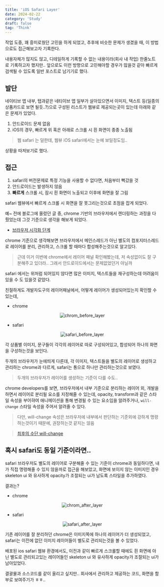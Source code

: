 ```yaml
---
title: 'iOS Safari Layer'
date: 2024-02-22
category: 'Study'
draft: false
tag: 'Think'
---
```


작업 도중, 꽤 흥미로웠던 고민을 하게 되었고, 추후에 비슷한 문제가 생겼을 때, 이 방법으로도 접근해보고자 기록한다.

내용자체가 많지도 않고, 디테일하게 기록할 수 없는 내용이라(회사 내 작업) 한줄노트로 기록하고자 했지만.. 앞으로도 이런 방향으로 고민해야할 경우가 많을것 같아 빠르게 검색될 수 있도록 일반 포스트로 남기기로 했다.

## 발단

네이티브 앱 내부, 탭과같은 네티이브 앱 일부가 살아있으면서 이미지, 텍스트 등(일종의 상품카드로 보면 될듯..?)으로 구성된 리스트가 웹뷰로 제공되는곳이 있는데 아래와 같은 문제가 있었다.

1. 안드로이드 문제 없음
2. iOS의 경우, 빠르게 위 혹은 아래로 스크롤 시 흰 화면이 종종 노출됨

> 웹 safari 는 덜한데, 웹뷰 iOS safari에서는 눈에 보일정도임..

상황을 따져보기로 했다.

## 접근

1. safari의 버전문제로 특정 기능을 사용할 수 없다면, 처음부터 뻑갔을 것
2. 안드로이드는 발생하지 않음
3. **빠르게** 스크롤 시, 잠시 흰 화면이 노출되고 이후에 화면을 잘 그림

safari 웹뷰에서 빠르게 스크롤 시 화면을 잘 못그리는것으로 초점을 잡게 되었다.

예~ 전에 블로그에 올렸던 글 중, chrome 기반의 브라우저에서 렌더링하는 과정을 다뤘었는데 그것 기준으로 생각을 해보게 되었다.

- [브라우저 시각화 단계](https://sangmin802.github.io/Study/Think/browser-operation/)

chrome 기준으로 생각해보면 브라우저에서 메인스레드가 아닌 별도의 컴포지터스레드로 레이어를 분리, 관리하고, 스크롤 할 때마다 합성해주는것으로 알고있다.

> 근데 이거 이번에 chrome에서 레이어 패널 확인해봤는데, 저 속성없이도 잘 구분해주고 있더라.. 그래서 안드로이드에서는 문제없었던거 아닐까

safari 에서는 위처럼 되어있지 않다면 많은 이미지, 텍스트들을 재구성하는데 어려움이 있을 수 도 있을것 같았다.

친절하게도 개발자도구의 레이어패널에서, 어떻게 레이어가 생성되어있는지 확인할 수 있는데,

- chrome
<div style="margin : 0 auto; text-align : center">
  <img src="/img/2024/02/22/chrome_before_layer.png?raw=true" alt="chrom_before_layer">
</div>

- safari
<div style="margin : 0 auto; text-align : center">
  <img src="/img/2024/02/22/safari_before_layer.png?raw=true" alt="safari_before_layer">
</div>

각 상품별 이미지, 문구들이 각각의 레이어로 따로 구성되어있고, 합성되어 하나의 화면을 구성하는것을 보인다.

두개의 브라우저가 눈에띄게 다른데, 각 이미지, 텍스트들을 별도의 레이어로 생성하고 관리하는 chrome과 다르게, safari는 통으로 하나만 관리하는것으로 보였다.

> 두개의 브라우저가 레이어를 생성하는 기준이 다를 수도..

chrome developers를 보면, 브라우저에서 내부 기준으로 분리하는 레이어 외, 개발을 하면서 레이어로 분리될 요소를 지정해줄 수 있는데, opacity, transform과 같은 스타일 속성을 부어햐여 애니메이션을 통해 변경될 수 있는 요소임을 알려주거나, `will-change` 스타일 속성을 주어서 알려줄 수 있다.

> 다만, will-change 속성은 브라우저에 내부에서 판단하는 기준외에 강하게 명령하는것이기 때문에, 권장하는것 같지는 않음

> [최후의 수단 will-change](https://developer.mozilla.org/en-US/docs/Web/CSS/will-change)

## 혹시 safari도 동일 기준이라면..

safari 브라우저도 별도의 레이어로 구분해줄 수 있는 기준이 chrome과 동일하다면, 내가 직접 명령해줄 수 있지 않을까로 접근을 해보았고, 화면에 보이지 않는 이미지인 경우 skeleton ui 와 유사하게 opacity가 조절되는 ui가 남도록 스타일을 추가하였다.

결과는?

- chrome
<div style="margin : 0 auto; text-align : center">
  <img src="/img/2024/02/22/chrome_after_layer.png?raw=true" alt="chrom_after_layer">
</div>

- safari
<div style="margin : 0 auto; text-align : center">
  <img src="/img/2024/02/22/safari_after_layer.png?raw=true" alt="safari_after_layer">
</div>

기존 레이어를 잘 분리하던 chrome은 이미지쪽에 하나의 레이어가 더 생성되었고, safari는 이전에 없던 이미지 레이어들이 별도로 관리되는것을 볼 수 있었다.

배포된 ios safari 웹뷰 환경에서도, 이전과 같이 빠르게 스크롤할 때에도 흰 화면에 아닌 별도로 관리되고있는 레이어들인 skeleton ui 와 유사하게 opacity가 조절되는 ui가 남아있었다.

결괄물과 소스코드를 같이 올리고 싶지만.. 회사에서 관리하고 제공하는 코드, 화면을 함부로 보여주기가 ㅎㅎ..
